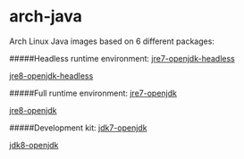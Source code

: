 arch-java
=====

Arch Linux Java images based on 6 different packages:

#####Headless runtime environment:
[jre7-openjdk-headless](https://www.archlinux.org/packages/extra/x86_64/jre7-openjdk-headless/)

[jre8-openjdk-headless](https://www.archlinux.org/packages/extra/x86_64/jre8-openjdk-headless/)

#####Full runtime environment:
[jre7-openjdk](https://www.archlinux.org/packages/extra/x86_64/jre7-openjdk/)

[jre8-openjdk](https://www.archlinux.org/packages/extra/x86_64/jre8-openjdk/)

#####Development kit:
[jdk7-openjdk](https://www.archlinux.org/packages/extra/x86_64/jdk7-openjdk/)

[jdk8-openjdk](https://www.archlinux.org/packages/extra/x86_64/jdk8-openjdk/)
